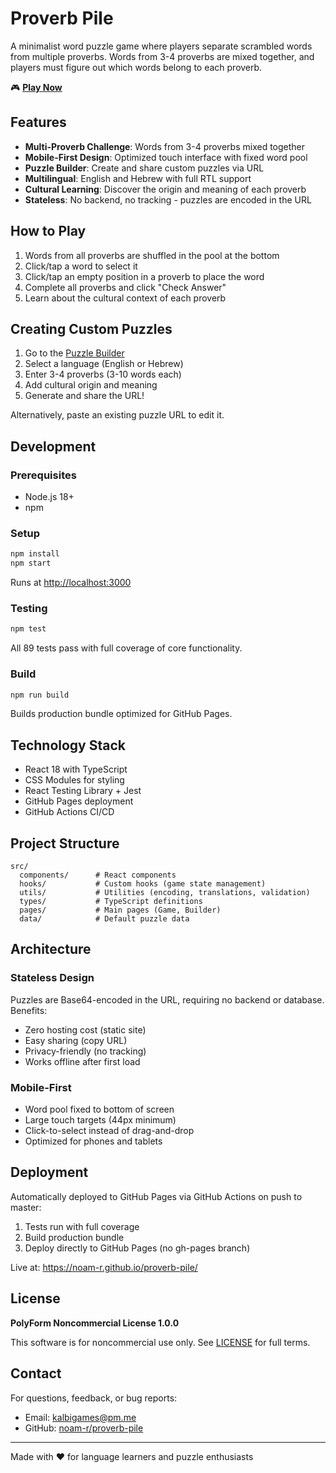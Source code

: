 # Proverb Pile

A minimalist word puzzle game where players separate scrambled words from multiple proverbs. Words from 3-4 proverbs are mixed together, and players must figure out which words belong to each proverb.

🎮 **[Play Now](https://noam-r.github.io/proverb-pile/)**

## Features

- **Multi-Proverb Challenge**: Words from 3-4 proverbs mixed together
- **Mobile-First Design**: Optimized touch interface with fixed word pool
- **Puzzle Builder**: Create and share custom puzzles via URL
- **Multilingual**: English and Hebrew with full RTL support
- **Cultural Learning**: Discover the origin and meaning of each proverb
- **Stateless**: No backend, no tracking - puzzles are encoded in the URL

## How to Play

1. Words from all proverbs are shuffled in the pool at the bottom
2. Click/tap a word to select it
3. Click/tap an empty position in a proverb to place the word
4. Complete all proverbs and click "Check Answer"
5. Learn about the cultural context of each proverb

## Creating Custom Puzzles

1. Go to the [Puzzle Builder](https://noam-r.github.io/proverb-pile/#/builder)
2. Select a language (English or Hebrew)
3. Enter 3-4 proverbs (3-10 words each)
4. Add cultural origin and meaning
5. Generate and share the URL!

Alternatively, paste an existing puzzle URL to edit it.

## Development

### Prerequisites

- Node.js 18+
- npm

### Setup

```bash
npm install
npm start
```

Runs at [http://localhost:3000](http://localhost:3000)

### Testing

```bash
npm test
```

All 89 tests pass with full coverage of core functionality.

### Build

```bash
npm run build
```

Builds production bundle optimized for GitHub Pages.

## Technology Stack

- React 18 with TypeScript
- CSS Modules for styling
- React Testing Library + Jest
- GitHub Pages deployment
- GitHub Actions CI/CD

## Project Structure

```
src/
  components/      # React components
  hooks/           # Custom hooks (game state management)
  utils/           # Utilities (encoding, translations, validation)
  types/           # TypeScript definitions
  pages/           # Main pages (Game, Builder)
  data/            # Default puzzle data
```

## Architecture

### Stateless Design
Puzzles are Base64-encoded in the URL, requiring no backend or database. Benefits:
- Zero hosting cost (static site)
- Easy sharing (copy URL)
- Privacy-friendly (no tracking)
- Works offline after first load

### Mobile-First
- Word pool fixed to bottom of screen
- Large touch targets (44px minimum)
- Click-to-select instead of drag-and-drop
- Optimized for phones and tablets

## Deployment

Automatically deployed to GitHub Pages via GitHub Actions on push to master:
1. Tests run with full coverage
2. Build production bundle
3. Deploy directly to GitHub Pages (no gh-pages branch)

Live at: https://noam-r.github.io/proverb-pile/

## License

**PolyForm Noncommercial License 1.0.0**

This software is for noncommercial use only. See [LICENSE](LICENSE) for full terms.

## Contact

For questions, feedback, or bug reports:
- Email: kalbigames@pm.me
- GitHub: [noam-r/proverb-pile](https://github.com/noam-r/proverb-pile)

---

Made with ❤️ for language learners and puzzle enthusiasts
